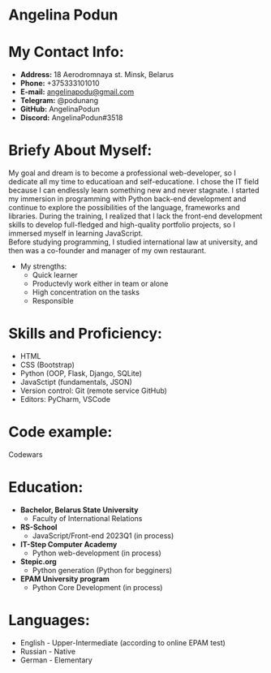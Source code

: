 # Angelina Podun
# My Contact Info:
* **Address:** 18 Aerodromnaya st. Minsk, Belarus                                 
* **Phone:** +375333101010
* **E-mail:** angelinapodu@gmail.com
* **Telegram:** @podunang
* **GitHub:** AngelinaPodun
* **Discord:** AngelinaPodun#3518                               
# Briefy About Myself:
My goal and dream is to become a professional web-developer, so I dedicate all my time to educatioan and self-educatione. I chose the IT field because I can endlessly learn something new and never stagnate. I started my immersion in programming with Python back-end development and continue to explore the possibilities of the language, frameworks and libraries. During the training, I realized that I lack the front-end development skills to develop full-fledged and high-quality portfolio projects, so I immersed myself in learning JavaScript. \
Before studying programming, I studied international law at university, and then was a co-founder and manager of my own restaurant.
* My strengths:
    * Quick learner
    * Productevly work either in team or alone
    * High concentration on the tasks
    * Responsible 

# Skills and Proficiency:
* HTML
* CSS (Bootstrap)
* Python (OOP, Flask, Django, SQLite)
* JavaSctipt (fundamentals, JSON)
* Version control: Git (remote service GitHub)
* Editors: PyCharm, VSCode
# Code example:
Codewars
# Education:
* **Bachelor, Belarus State University**
    * Faculty of International Relations
* **RS-School**
    * JavaScript/Front-end 2023Q1 (in process)     
* **IT-Step Computer Academy**
    * Python web-development (in process)
* **Stepic.org**
    * Python generation (Python for begginers)
* **EPAM University program**
    * Python Core Development (in process) 

# Languages:
* English - Upper-Intermediate (according to online EPAM test)
* Russian - Native
* German - Elementary
